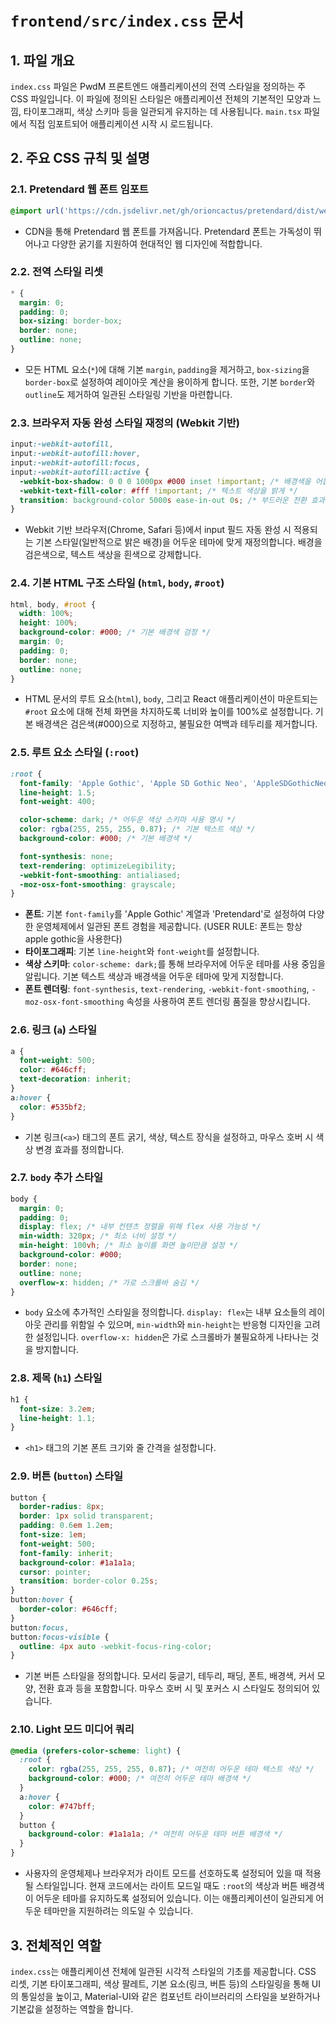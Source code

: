 # `frontend/src/index.css` 문서

## 1. 파일 개요

`index.css` 파일은 PwdM 프론트엔드 애플리케이션의 전역 스타일을 정의하는 주 CSS 파일입니다. 이 파일에 정의된 스타일은 애플리케이션 전체의 기본적인 모양과 느낌, 타이포그래피, 색상 스키마 등을 일관되게 유지하는 데 사용됩니다. `main.tsx` 파일에서 직접 임포트되어 애플리케이션 시작 시 로드됩니다.

## 2. 주요 CSS 규칙 및 설명

### 2.1. Pretendard 웹 폰트 임포트

```css
@import url('https://cdn.jsdelivr.net/gh/orioncactus/pretendard/dist/web/static/pretendard.css');
```
-   CDN을 통해 Pretendard 웹 폰트를 가져옵니다. Pretendard 폰트는 가독성이 뛰어나고 다양한 굵기를 지원하여 현대적인 웹 디자인에 적합합니다.

### 2.2. 전역 스타일 리셋

```css
* {
  margin: 0;
  padding: 0;
  box-sizing: border-box;
  border: none;
  outline: none;
}
```
-   모든 HTML 요소(`*`)에 대해 기본 `margin`, `padding`을 제거하고, `box-sizing`을 `border-box`로 설정하여 레이아웃 계산을 용이하게 합니다. 또한, 기본 `border`와 `outline`도 제거하여 일관된 스타일링 기반을 마련합니다.

### 2.3. 브라우저 자동 완성 스타일 재정의 (Webkit 기반)

```css
input:-webkit-autofill,
input:-webkit-autofill:hover, 
input:-webkit-autofill:focus, 
input:-webkit-autofill:active {
  -webkit-box-shadow: 0 0 0 1000px #000 inset !important; /* 배경색을 어둡게 */
  -webkit-text-fill-color: #fff !important; /* 텍스트 색상을 밝게 */
  transition: background-color 5000s ease-in-out 0s; /* 부드러운 전환 효과 */
}
```
-   Webkit 기반 브라우저(Chrome, Safari 등)에서 input 필드 자동 완성 시 적용되는 기본 스타일(일반적으로 밝은 배경)을 어두운 테마에 맞게 재정의합니다. 배경을 검은색으로, 텍스트 색상을 흰색으로 강제합니다.

### 2.4. 기본 HTML 구조 스타일 (`html`, `body`, `#root`)

```css
html, body, #root {
  width: 100%;
  height: 100%;
  background-color: #000; /* 기본 배경색 검정 */
  margin: 0;
  padding: 0;
  border: none;
  outline: none;
}
```
-   HTML 문서의 루트 요소(`html`), `body`, 그리고 React 애플리케이션이 마운트되는 `#root` 요소에 대해 전체 화면을 차지하도록 너비와 높이를 100%로 설정합니다. 기본 배경색은 검은색(#000)으로 지정하고, 불필요한 여백과 테두리를 제거합니다.

### 2.5. 루트 요소 스타일 (`:root`)

```css
:root {
  font-family: 'Apple Gothic', 'Apple SD Gothic Neo', 'AppleSDGothicNeo', Pretendard, -apple-system, BlinkMacSystemFont, system-ui, sans-serif;
  line-height: 1.5;
  font-weight: 400;

  color-scheme: dark; /* 어두운 색상 스키마 사용 명시 */
  color: rgba(255, 255, 255, 0.87); /* 기본 텍스트 색상 */
  background-color: #000; /* 기본 배경색 */

  font-synthesis: none;
  text-rendering: optimizeLegibility;
  -webkit-font-smoothing: antialiased;
  -moz-osx-font-smoothing: grayscale;
}
```
-   **폰트**: 기본 `font-family`를 'Apple Gothic' 계열과 'Pretendard'로 설정하여 다양한 운영체제에서 일관된 폰트 경험을 제공합니다. (USER RULE: 폰트는 항상 apple gothic을 사용한다)
-   **타이포그래피**: 기본 `line-height`와 `font-weight`를 설정합니다.
-   **색상 스키마**: `color-scheme: dark;`를 통해 브라우저에 어두운 테마를 사용 중임을 알립니다. 기본 텍스트 색상과 배경색을 어두운 테마에 맞게 지정합니다.
-   **폰트 렌더링**: `font-synthesis`, `text-rendering`, `-webkit-font-smoothing`, `-moz-osx-font-smoothing` 속성을 사용하여 폰트 렌더링 품질을 향상시킵니다.

### 2.6. 링크 (`a`) 스타일

```css
a {
  font-weight: 500;
  color: #646cff;
  text-decoration: inherit;
}
a:hover {
  color: #535bf2;
}
```
-   기본 링크(`<a>`) 태그의 폰트 굵기, 색상, 텍스트 장식을 설정하고, 마우스 호버 시 색상 변경 효과를 정의합니다.

### 2.7. `body` 추가 스타일

```css
body {
  margin: 0;
  padding: 0;
  display: flex; /* 내부 컨텐츠 정렬을 위해 flex 사용 가능성 */
  min-width: 320px; /* 최소 너비 설정 */
  min-height: 100vh; /* 최소 높이를 화면 높이만큼 설정 */
  background-color: #000;
  border: none;
  outline: none;
  overflow-x: hidden; /* 가로 스크롤바 숨김 */
}
```
-   `body` 요소에 추가적인 스타일을 정의합니다. `display: flex`는 내부 요소들의 레이아웃 관리를 위함일 수 있으며, `min-width`와 `min-height`는 반응형 디자인을 고려한 설정입니다. `overflow-x: hidden`은 가로 스크롤바가 불필요하게 나타나는 것을 방지합니다.

### 2.8. 제목 (`h1`) 스타일

```css
h1 {
  font-size: 3.2em;
  line-height: 1.1;
}
```
-   `<h1>` 태그의 기본 폰트 크기와 줄 간격을 설정합니다.

### 2.9. 버튼 (`button`) 스타일

```css
button {
  border-radius: 8px;
  border: 1px solid transparent;
  padding: 0.6em 1.2em;
  font-size: 1em;
  font-weight: 500;
  font-family: inherit;
  background-color: #1a1a1a;
  cursor: pointer;
  transition: border-color 0.25s;
}
button:hover {
  border-color: #646cff;
}
button:focus,
button:focus-visible {
  outline: 4px auto -webkit-focus-ring-color;
}
```
-   기본 버튼 스타일을 정의합니다. 모서리 둥글기, 테두리, 패딩, 폰트, 배경색, 커서 모양, 전환 효과 등을 포함합니다. 마우스 호버 시 및 포커스 시 스타일도 정의되어 있습니다.

### 2.10. Light 모드 미디어 쿼리

```css
@media (prefers-color-scheme: light) {
  :root {
    color: rgba(255, 255, 255, 0.87); /* 여전히 어두운 테마 텍스트 색상 */
    background-color: #000; /* 여전히 어두운 테마 배경색 */
  }
  a:hover {
    color: #747bff;
  }
  button {
    background-color: #1a1a1a; /* 여전히 어두운 테마 버튼 배경색 */
  }
}
```
-   사용자의 운영체제나 브라우저가 라이트 모드를 선호하도록 설정되어 있을 때 적용될 스타일입니다. 현재 코드에서는 라이트 모드일 때도 `:root`의 색상과 버튼 배경색이 어두운 테마를 유지하도록 설정되어 있습니다. 이는 애플리케이션이 일관되게 어두운 테마만을 지원하려는 의도일 수 있습니다.

## 3. 전체적인 역할

`index.css`는 애플리케이션 전체에 일관된 시각적 스타일의 기초를 제공합니다. CSS 리셋, 기본 타이포그래피, 색상 팔레트, 기본 요소(링크, 버튼 등)의 스타일링을 통해 UI의 통일성을 높이고, Material-UI와 같은 컴포넌트 라이브러리의 스타일을 보완하거나 기본값을 설정하는 역할을 합니다.
